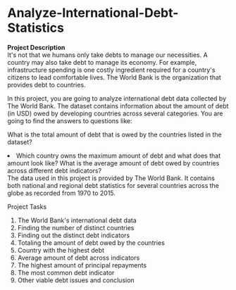 # Analyze-International-Debt-Statistics

<b>Project Description</b><br>
It's not that we humans only take debts to manage our necessities. A country may also take debt to manage its economy. For example, infrastructure spending is one costly ingredient required for a country's citizens to lead comfortable lives. The World Bank is the organization that provides debt to countries.

In this project, you are going to analyze international debt data collected by The World Bank. The dataset contains information about the amount of debt (in USD) owed by developing countries across several categories. You are going to find the answers to questions like:

What is the total amount of debt that is owed by the countries listed in the dataset?
<li>Which country owns the maximum amount of debt and what does that amount look like?
What is the average amount of debt owed by countries across different debt indicators?
</li>
The data used in this project is provided by The World Bank. It contains both national and regional debt statistics for several countries across the globe as recorded from 1970 to 2015.

Project Tasks
1. The World Bank's international debt data
2. Finding the number of distinct countries
3. Finding out the distinct debt indicators
4. Totaling the amount of debt owed by the countries
5. Country with the highest debt
6. Average amount of debt across indicators
7. The highest amount of principal repayments
8. The most common debt indicator
9. Other viable debt issues and conclusion
